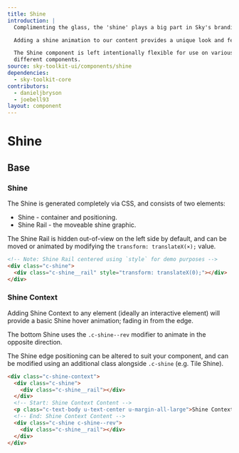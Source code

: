```yaml
---
title: Shine
introduction: |
  Complimenting the glass, the 'shine' plays a big part in Sky's branding.

  Adding a shine animation to our content provides a unique look and feel.

  The Shine component is left intentionally flexible for use on various
  different components.
source: sky-toolkit-ui/components/shine
dependencies:
  - sky-toolkit-core
contributors:
  - danieljbryson
  - joebell93
layout: component
---
```


# Shine

## Base

### Shine

The Shine is generated completely via CSS, and consists of two elements:

* Shine - container and positioning.
* Shine Rail - the moveable shine graphic.

The Shine Rail is hidden out-of-view on the left side by default, and can be
moved or animated by modifying the `transform: translateX(×);` value.

```html
<!-- Note: Shine Rail centered using `style` for demo purposes -->
<div class="c-shine">
  <div class="c-shine__rail" style="transform: translateX(0);"></div>
</div>
```

### Shine Context

Adding Shine Context to any element (ideally an interactive element) will
provide a basic Shine hover animation; fading in from the edge.

The bottom Shine uses the `.c-shine--rev` modifier to animate in the opposite
direction.

The Shine edge positioning can be altered to suit your component, and can be
modified using an additional class alongside `.c-shine` (e.g. Tile Shine).

```html
<div class="c-shine-context">
  <div class="c-shine">
    <div class="c-shine__rail"></div>
  </div>
  <!-- Start: Shine Context Content -->
  <p class="c-text-body u-text-center u-margin-all-large">Shine Context</p>
  <!-- End: Shine Context Content -->
  <div class="c-shine c-shine--rev">
    <div class="c-shine__rail"></div>
  </div>
</div>
```